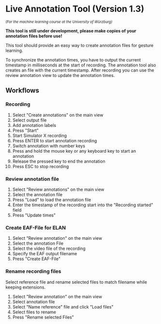 # Live Annotation Tool (Version 1.3)

<sub>*(For the machine learning course at the University of Würzburg)*</sub>

**This tool is still under development, please make copies of your annotation files before use!**

This tool should provide an easy way to create annotation files for gesture learning.

To synchronize the annotation times, you have to output the current timestamp in milliseconds at the start of recording.
The annotation tool also creates an file with the current timestamp.
After recording you can use the review annotation view to update the annotation times.


## Workflows

### Recording
1. Select "Create annotations" on the main view
2. Select output file
3. Add annotation labels
4. Press "Start"
5. Start Simulator X recording
6. Press ENTER to start annotation recording
7. Switch annotation with number keys
8. Press and hold the mouse key or any keyboard key to start an annotation
9. Release the pressed key to end the annotation
10. Press ESC to stop recording

### Review annotation file

1. Select "Review annotations" on the main view
2. Select the annotation file
3. Press "Load" to load the annotation file
4. Enter the timestamp of the recording start into the "Recording started" field
5. Press "Update times"

### Create EAF-File for ELAN

1. Select "Review annotation" on the main view
2. Select the annotation File
3. Select the video file of the recording
4. Specify the EAF output filename
5. Press "Create EAF-File"


### Rename recording files

Select reference file and rename selected files to match filename while keeping extensions.

1. Select "Review annotation" on the main view
2. Select annotation file
3. Select "Name reference" file and click "Load files"
4. Select files to rename
5. Press "Rename selected Files"
